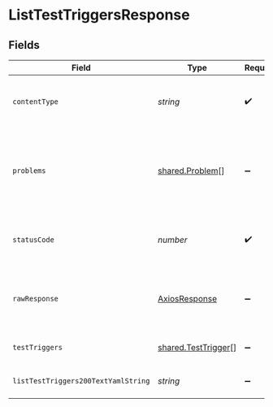 # ListTestTriggersResponse


## Fields

| Field                                                          | Type                                                           | Required                                                       | Description                                                    |
| -------------------------------------------------------------- | -------------------------------------------------------------- | -------------------------------------------------------------- | -------------------------------------------------------------- |
| `contentType`                                                  | *string*                                                       | :heavy_check_mark:                                             | HTTP response content type for this operation                  |
| `problems`                                                     | [shared.Problem](../../models/shared/problem.md)[]             | :heavy_minus_sign:                                             | problem with selector parsing - probably some bad input occurs |
| `statusCode`                                                   | *number*                                                       | :heavy_check_mark:                                             | HTTP response status code for this operation                   |
| `rawResponse`                                                  | [AxiosResponse](https://axios-http.com/docs/res_schema)        | :heavy_minus_sign:                                             | Raw HTTP response; suitable for custom response parsing        |
| `testTriggers`                                                 | [shared.TestTrigger](../../models/shared/testtrigger.md)[]     | :heavy_minus_sign:                                             | successful list operation                                      |
| `listTestTriggers200TextYamlString`                            | *string*                                                       | :heavy_minus_sign:                                             | successful list operation                                      |